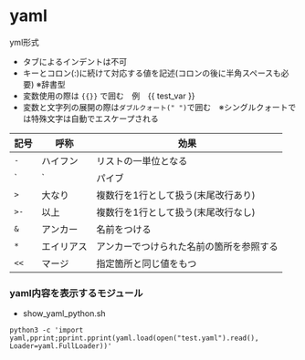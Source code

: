 # yaml

yml形式
* タブによるインデントは不可
* キーとコロン(:)に続けて対応する値を記述(コロンの後に半角スペースも必要) ※辞書型
* 変数使用の際は `{{}}` で囲む　例　{{ test_var }}
* 変数と文字列の展開の際は`ダブルクォート(" ")`で囲む　※シングルクォートでは特殊文字は自動でエスケープされる

| 記号 | 呼称 | 効果 |
| - | - | - |
| `-` | ハイフン | リストの一単位となる | 
| `|` | パイブ | 複数行を扱う |
| `>` | 大なり | 複数行を1行として扱う(末尾改行あり) |
| `>-` | 以上 | 複数行を1行として扱う(末尾改行なし) |
| `&` | アンカー | 名前をつける |
| `*` | エイリアス | アンカーでつけられた名前の箇所を参照する |
| `<<` | マージ | 指定箇所と同じ値をもつ |


### yaml内容を表示するモジュール

* show_yaml_python.sh 

```
python3 -c 'import yaml,pprint;pprint.pprint(yaml.load(open("test.yaml").read(), Loader=yaml.FullLoader))'
```